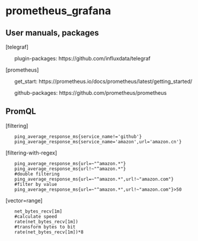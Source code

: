 # prometheus_grafana
## User manuals, packages

[telegraf]
<ol>plugin-packages:
  https://github.com/influxdata/telegraf</ol>
[prometheus]
<ol>get_start:
  https://prometheus.io/docs/prometheus/latest/getting_started/</ol>
<ol>github-packages:
  https://github.com/prometheus/prometheus</ol>


## PromQL
[filtering]
<ol><pre><code>ping_average_response_ms{service_name!='github'}
ping_average_response_ms{service_name='amazon',url='amazon.cn'}</code></pre></ol>

[filtering-with-regex]
<ol><pre><code>ping_average_response_ms{url=~"^amazon.*"}
ping_average_response_ms{url!~"^amazon.*"}
#double filtering
ping_average_response_ms{url=~"^amazon.*",url!~"amazon.com"}
#filter by value
ping_average_response_ms{url=~"^amazon.*",url!~"amazon.com"}>50
</code></pre></ol>

[vector=range]
<ol><pre><code>net_bytes_recv[1m]
#calculate speed
rate(net_bytes_recv[1m])
#transform bytes to bit
rate(net_bytes_recv[1m])*8</code></pre></ol>
